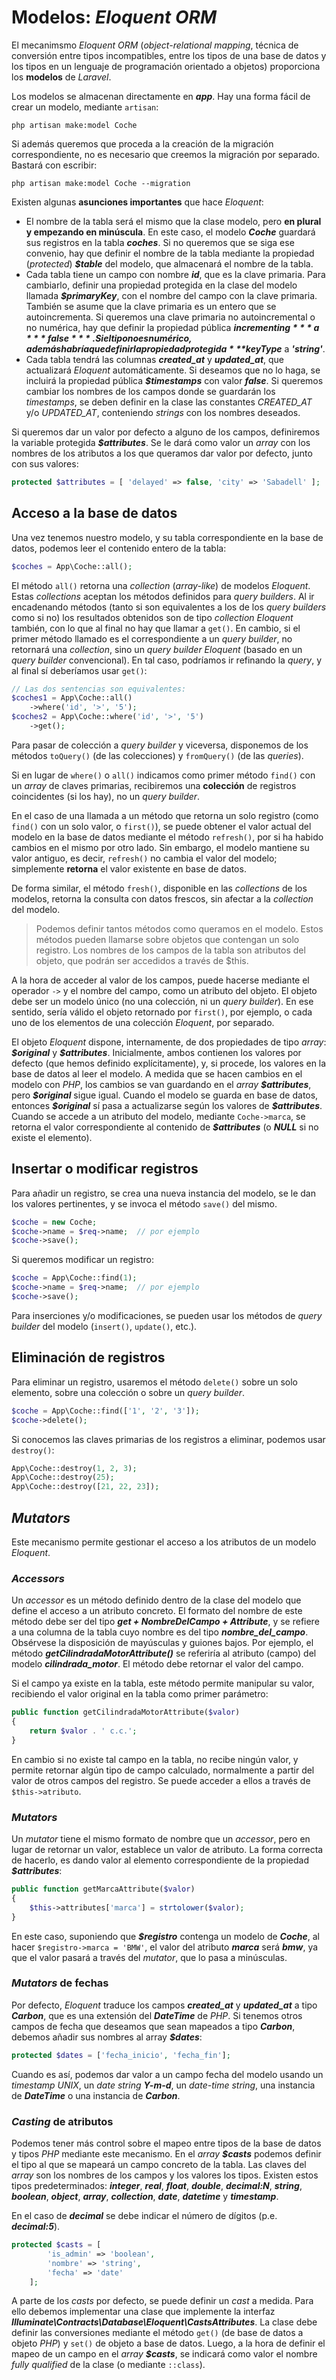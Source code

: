# Modelos: *Eloquent ORM*

El mecanimsmo *Eloquent ORM* (*object-relational mapping*, técnica de conversión entre tipos incompatibles, entre los tipos de una base de datos y los tipos en un lenguaje de programación orientado a objetos) proporciona los **modelos** de *Laravel*.

Los modelos se almacenan directamente en ***app***. Hay una forma fácil de crear un modelo, mediante `artisan`:

```
php artisan make:model Coche
```

Si además queremos que proceda a la creación de la migración correspondiente, no es necesario que creemos la migración por separado. Bastará con escribir:

```
php artisan make:model Coche --migration
```

Existen algunas **asunciones importantes** que hace *Eloquent*:

- El nombre de la tabla será el mismo que la clase modelo, pero **en plural y empezando en minúscula**. En este caso, el modelo ***Coche*** guardará sus registros en la tabla ***coches***. Si no queremos que se siga ese convenio, hay que definir el nombre de la tabla mediante la propiedad (*protected*) ***$table*** del modelo, que almacenará el nombre de la tabla.
- Cada tabla tiene un campo con nombre ***id***, que es la clave primaria. Para cambiarlo, definir una propiedad protegida en la clase del modelo llamada ***\$primaryKey***, con el nombre del campo con la clave primaria. También se asume que la clave primaria es un entero que se autoincrementa. Si queremos una clave primaria no autoincremental o no numérica, hay que definir la propiedad pública ***$incrementing*** a ***false***. Si el tipo no es numérico, además habría que definir la propiedad protegida ***$keyType*** a ***'string'***.
- Cada tabla tendrá las columnas ***created_at*** y ***updated_at***, que actualizará *Eloquent* automáticamente. Si deseamos que no lo haga, se incluirá la propiedad pública ***$timestamps*** con valor ***false***. Si queremos cambiar los nombres de los campos donde se guardarán los *timestamps*, se deben definir en la clase las constantes *CREATED_AT* y/o *UPDATED_AT*, conteniendo *strings* con los nombres deseados.

Si queremos dar un valor por defecto a alguno de los campos, definiremos la variable protegida ***$attributes***. Se le dará como valor un *array* con los nombres de los atributos a los que queramos dar valor por defecto, junto con sus valores:

```php
protected $attributes = [ 'delayed' => false, 'city' => 'Sabadell' ];
```

## Acceso a la base de datos

Una vez tenemos nuestro modelo, y su tabla correspondiente en la base de datos, podemos leer el contenido entero de la tabla:

```php
$coches = App\Coche::all();
```

El método `all()` retorna una *collection* (*array-like*) de modelos *Eloquent*. Estas *collections* aceptan los métodos definidos para *query builders*. Al ir encadenando métodos (tanto si son equivalentes a los de los *query builders* como si no) los resultados obtenidos son de tipo *collection Eloquent* también, con lo que al final no hay que llamar a `get()`. En cambio, si el primer método llamado es el correspondiente a un *query builder*, no retornará una *collection*, sino un *query builder Eloquent* (basado en un *query builder* convencional). En tal caso, podríamos ir refinando la *query*, y al final sí deberíamos usar `get()`:

```php
// Las dos sentencias son equivalentes:
$coches1 = App\Coche::all()
    ->where('id', '>', '5');
$coches2 = App\Coche::where('id', '>', '5')
    ->get();
```

Para pasar de colección a *query builder* y viceversa, disponemos de los métodos `toQuery()` (de las colecciones) y `fromQuery()` (de las *queries*).

Si en lugar de `where()` o `all()` indicamos como primer método `find()` con un *array* de claves primarias, recibiremos una **colección** de registros coincidentes (si los hay), no un *query builder*.

En el caso de una llamada a un método que retorna un solo registro (como `find()` con un solo valor, o `first()`), se puede obtener el valor actual del modelo en la base de datos mediante el método `refresh()`, por si ha habido cambios en el mismo por otro lado. Sin embargo, el modelo mantiene su valor antiguo, es decir, `refresh()` no cambia el valor del modelo; simplemente **retorna** el valor existente en base de datos.

De forma similar, el método `fresh()`, disponible en las *collections* de los modelos, retorna la consulta con datos frescos, sin afectar a la *collection* del modelo.

> Podemos definir tantos métodos como queramos en el modelo. Estos métodos pueden llamarse sobre objetos que contengan un solo registro. Los nombres de los campos de la tabla son atributos del objeto, que podrán ser accedidos a través de $this.

A la hora de acceder al valor de los campos, puede hacerse mediante el operador `->` y el nombre del campo, como un atributo del objeto. El objeto debe ser un modelo único (no una colección, ni un *query builder*). En ese sentido, sería válido el objeto retornado por `first()`, por ejemplo, o cada uno de los elementos de una colección *Eloquent*, por separado.

El objeto *Eloquent* dispone, internamente, de dos propiedades de tipo *array*: ***\$original*** y ***\$attributes***. Inicialmente, ambos contienen los valores por defecto (que hemos definido explícitamente), y, si procede, los valores en la base de datos al leer el modelo. A medida que se hacen cambios en el modelo con *PHP*, los cambios se van guardando en el *array* ***\$attributes***, pero ***\$original*** sigue igual. Cuando el modelo se guarda en base de datos, entonces ***\$original*** sí pasa a actualizarse según los valores de ***\$attributes***. Cuando se accede a un atributo del modelo, mediante `Coche->marca`, se retorna el valor correspondiente al contenido de ***\$attributes*** (o ***NULL*** si no existe el elemento).

## Insertar o modificar registros

Para añadir un registro, se crea una nueva instancia del modelo, se le dan los valores pertinentes, y se invoca el método `save()` del mismo.

```php
$coche = new Coche;
$coche->name = $req->name;  // por ejemplo
$coche->save();
```

Si queremos modificar un registro:

```php
$coche = App\Coche::find(1);
$coche->name = $req->name;  // por ejemplo
$coche->save();
```

Para inserciones y/o modificaciones, se pueden usar los métodos de *query builder* del modelo (`insert()`, `update()`, etc.).

## Eliminación de registros

Para eliminar un registro, usaremos el método `delete()` sobre un solo elemento, sobre una colección o sobre un *query builder*.

```php
$coche = App\Coche::find(['1', '2', '3']);
$coche->delete();
```

Si conocemos las claves primarias de los registros a eliminar, podemos usar `destroy()`:

```php
App\Coche::destroy(1, 2, 3);
App\Coche::destroy(25);
App\Coche::destroy([21, 22, 23]);
```

## *Mutators*

Este mecanismo permite gestionar el acceso a los atributos de un modelo *Eloquent*.

### *Accessors*

Un *accessor* es un método definido dentro de la clase del modelo que define el acceso a un atributo concreto. El formato del nombre de este método debe ser del tipo ***get + NombreDelCampo + Attribute***, y se refiere a una columna de la tabla cuyo nombre es del tipo ***nombre_del_campo***. Obsérvese la disposición de mayúsculas y guiones bajos. Por ejemplo, el método ***getCilindradaMotorAttribute()*** se referiría al atributo (campo) del modelo ***cilindrada_motor***. El método debe retornar el valor del campo.

Si el campo ya existe en la tabla, este método permite manipular su valor, recibiendo el valor original en la tabla como primer parámetro:

```php
public function getCilindradaMotorAttribute($valor)
{
    return $valor . ' c.c.';
}
```

En cambio si no existe tal campo en la tabla, no recibe ningún valor, y permite retornar algún tipo de campo calculado, normalmente a partir del valor de otros campos del registro. Se puede acceder a ellos a través de `$this->atributo`.

### *Mutators*

Un *mutator* tiene el mismo formato de nombre que un *accessor*, pero en lugar de retornar un valor, establece un valor de atributo. La forma correcta de hacerlo, es dando valor al elemento correspondiente de la propiedad ***\$attributes***:

```php
public function getMarcaAttribute($valor)
{
    $this->attributes['marca'] = strtolower($valor);
}
```

En este caso, suponiendo que ***\$registro*** contenga un modelo de ***Coche***, al hacer ```$registro->marca = 'BMW'```, el valor del atributo ***marca*** será ***bmw***, ya que el valor pasará a través del *mutator*, que lo pasa a minúsculas.

### *Mutators* de fechas

Por defecto, *Eloquent* traduce los campos ***created_at*** y ***updated_at*** a tipo ***Carbon***, que es una extensión del ***DateTime*** de *PHP*. Si tenemos otros campos de fecha que deseamos que sean mapeados a tipo ***Carbon***, debemos añadir sus nombres al array ***\$dates***:

```php
protected $dates = ['fecha_inicio', 'fecha_fin'];
```

Cuando es así, podemos dar valor a un campo fecha del modelo usando un *timestamp UNIX*, un *date string* ***Y-m-d***, un *date-time string*, una instancia de ***DateTime*** o una instancia de ***Carbon***.

### *Casting* de atributos

Podemos tener más control sobre el mapeo entre tipos de la base de datos y tipos *PHP* mediante este mecanismo. En el *array* ***\$casts*** podemos definir el tipo al que se mapeará un campo concreto de la tabla. Las claves del *array* son los nombres de los campos y los valores los tipos. Existen estos tipos predeterminados: ***integer***, ***real***, ***float***, ***double***, ***decimal:N***, ***string***, ***boolean***, ***object***, ***array***, ***collection***, ***date***, ***datetime*** y ***timestamp***.

En el caso de ***decimal*** se debe indicar el número de dígitos (p.e. ***decimal:5***).

```php
protected $casts = [
        'is_admin' => 'boolean',
        'nombre' => 'string',
        'fecha' => 'date'
    ];
```

A parte de los *casts* por defecto, se puede definir un *cast* a medida. Para ello debemos implementar una clase que implemente la interfaz ***Illuminate\Contracts\Database\Eloquent\CastsAttributes***. La clase debe definir las conversiones mediante el método `get()` (de base de datos a objeto *PHP*) y `set()` de objeto a base de datos. Luego, a la hora de definir el mapeo de un campo en el *array* ***\$casts***, se indicará como valor el nombre *fully qualified* de la clase (o mediante `::class`).
